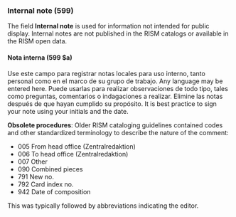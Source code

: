 ### Internal note (599)

The field **Internal note** is used for information not intended for public display. Internal notes are not published in the RISM catalogs or available in the RISM open data.

#### Nota interna (599 $a)

Use este campo para registrar notas locales para uso interno, tanto personal como en el marco de su grupo de trabajo. Any language may be entered here. Puede usarlas para realizar observaciones de todo tipo, tales como preguntas, comentarios o indagaciones a realizar. Elimine las notas después de que hayan cumplido su propósito. It is best practice to sign your note using your initials and the date.

**Obsolete procedures**: Older RISM cataloging guidelines contained codes and other standardized terminology to describe the nature of the comment:
- 005 From head office (Zentralredaktion)
- 006 To head office (Zentralredaktion)
- 007 Other
- 090 Combined pieces
- 791 New no.
- 792 Card index no.
- 942 Date of composition

This was typically followed by abbreviations indicating the editor.

